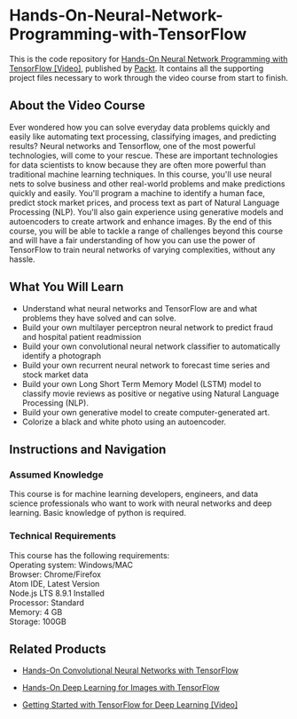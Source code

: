 # Hands-On-Neural-Network-Programming-with-TensorFlow
This is the code repository for [Hands-On Neural Network Programming with TensorFlow [Video]](https://www.packtpub.com/application-development/hands-neural-network-programming-tensorflow-video), published by [Packt](https://www.packtpub.com/?utm_source=github). It contains all the supporting project files necessary to work through the video course from start to finish.
## About the Video Course
Ever wondered how you can solve everyday data problems quickly and easily like automating text processing, classifying images, and predicting results? Neural networks and Tensorflow, one of the most powerful technologies, will come to your rescue. These are important technologies for data scientists to know because they are often more powerful than traditional machine learning techniques. 
In this course, you'll use neural nets to solve business and other real-world problems and make predictions quickly and easily. You'll program a machine to identify a human face, predict stock market prices, and process text as part of Natural Language Processing (NLP). You'll also gain experience using generative models and autoencoders to create artwork and enhance images. 
By the end of this course, you will be able to tackle a range of challenges beyond this course and will have a fair understanding of how you can use the power of TensorFlow to train neural networks of varying complexities, without any hassle.

<H2>What You Will Learn</H2>
<DIV class=book-info-will-learn-text>
<UL>
<LI>Understand what neural networks and TensorFlow are and what problems they have solved and can solve.
<LI>Build your own multilayer perceptron neural network to predict fraud and hospital patient readmission
<LI>Build your own convolutional neural network classifier to automatically identify a photograph
<LI>Build your own recurrent neural network to forecast time series and stock market data
<LI>Build your own Long Short Term Memory Model (LSTM) model to classify movie reviews as positive or negative using Natural Language Processing (NLP).
<LI>Build your own generative model to create computer-generated art.
<LI>Colorize a black and white photo using an autoencoder.
</LI></UL></DIV>

## Instructions and Navigation
### Assumed Knowledge
This course is for machine learning developers, engineers, and data science professionals who want to work with neural networks and deep learning. Basic knowledge of python is required.
### Technical Requirements
This course has the following requirements:<br/>
Operating system: Windows/MAC<br/>
Browser: Chrome/Firefox<br/>
Atom IDE, Latest Version<br/>
Node.js LTS 8.9.1 Installed<br/>
Processor: Standard<br/>
Memory: 4 GB<br/>
Storage: 100GB<br/>


## Related Products
* [Hands-On Convolutional Neural Networks with TensorFlow](https://www.packtpub.com/big-data-and-business-intelligence/hands-convolutional-neural-networks-tensorflow)

* [Hands-On Deep Learning for Images with TensorFlow](https://www.packtpub.com/big-data-and-business-intelligence/hands-deep-learning-images-tensorflow)

* [Getting Started with TensorFlow for Deep Learning [Video]](https://www.packtpub.com/big-data-and-business-intelligence/getting-started-tensorflow-deep-learning-video)

